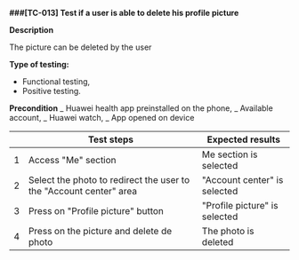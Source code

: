 **###[TC-013] Test if a user is able to delete his profile picture**

**Description**

The picture can be deleted by the user

**Type of testing:**

- Functional testing,
- Positive testing.

**Precondition**
_ Huawei health app preinstalled on the phone,
_ Available account,
_ Huawei watch,
_ App opened on device

|     | **Test steps**                                                     | **Expected results**          |
| --- | ------------------------------------------------------------------ | ----------------------------- |
| 1   | Access "Me" section                                                | Me section is selected        |
| 2   | Select the photo to redirect the user to the "Account center" area | "Account center" is selected  |
| 3   | Press on "Profile picture" button                                  | "Profile picture" is selected |
| 4   | Press on the picture and delete de photo                           | The photo is deleted          |
